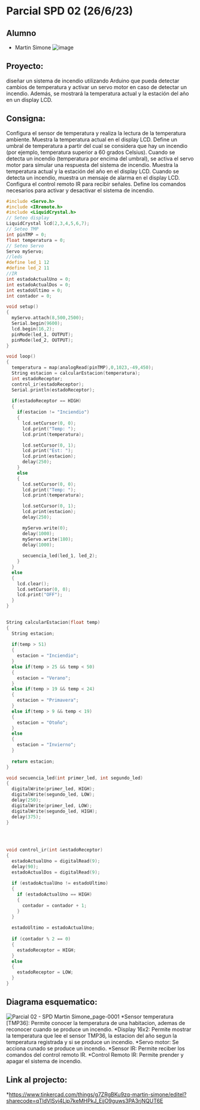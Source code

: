 # Parcial SPD 02 (26/6/23)
## Alumno
- Martin Simone
![image](https://github.com/Martiin542/parcial-02-SPD/assets/116306654/60d7574a-ef6f-4cd5-98ae-3e08108f2576)


## Proyecto: 
diseñar un sistema de incendio utilizando Arduino que pueda
detectar cambios de temperatura y activar un servo motor en caso de detectar un incendio.
Además, se mostrará la temperatura actual y la estación del año en un display LCD.

## Consigna:
Configura el sensor de temperatura y realiza la lectura de la temperatura ambiente.
Muestra la temperatura actual en el display LCD. Define un umbral de temperatura a partir del cual se considera que hay un incendio (por
ejemplo, temperatura superior a 60 grados Celsius).
Cuando se detecta un incendio (temperatura por encima del umbral), se activa el servo
motor para simular una respuesta del sistema de incendio. Muestra la temperatura actual y la estación del año en el display LCD.
Cuando se detecta un incendio, muestra un mensaje de alarma en el display LCD. Configura el control remoto IR para recibir señales.
Define los comandos necesarios para activar y desactivar el sistema de incendio.

~~~ C++
#include <Servo.h>
#include <IRremote.h>
#include <LiquidCrystal.h>
// Seteo display
LiquidCrystal lcd(2,3,4,5,6,7);
// Seteo TMP
int pinTMP = 0;
float temperatura = 0;
// Seteo Servo
Servo myServo;
//leds
#define led_1 12
#define led_2 11
//IR
int estadoActualUno = 0;
int estadoActualDos = 0;
int estadoUltimo = 0;
int contador = 0;

void setup()
{
  myServo.attach(8,500,2500);
  Serial.begin(9600);
  lcd.begin(16,2);
  pinMode(led_1, OUTPUT); 
  pinMode(led_2, OUTPUT);
}

void loop()
{
  temperatura = map(analogRead(pinTMP),0,1023,-49,450);
  String estacion = calcularEstacion(temperatura);
  int estadoReceptor;
  control_ir(estadoReceptor);
  Serial.println(estadoReceptor);
  
  if(estadoReceptor == HIGH)
  {
  	if(estacion != "Inciendio")
  	{
      lcd.setCursor(0, 0);
      lcd.print("Temp: ");
      lcd.print(temperatura);

      lcd.setCursor(0, 1);
      lcd.print("Est: ");
      lcd.print(estacion);
      delay(250);
  	}
  	else
  	{
      lcd.setCursor(0, 0);
      lcd.print("Temp: ");
      lcd.print(temperatura);

      lcd.setCursor(0, 1);
      lcd.print(estacion);
      delay(250);

      myServo.write(0); 
      delay(1000); 
      myServo.write(180); 
      delay(1000); 
    
      secuencia_led(led_1, led_2);
  	}
  }
  else
  {
    lcd.clear();
  	lcd.setCursor(0, 0);
    lcd.print("OFF");
  }
}
  

String calcularEstacion(float temp)
{
  String estacion;
  
  if(temp > 51)
  {
    estacion = "Inciendio";
  }
  else if(temp > 25 && temp < 50) 
  {
    estacion = "Verano";
  } 
  else if(temp > 19 && temp < 24) 
  {
    estacion = "Primavera";
  } 
  else if(temp > 9 && temp < 19) 
  {
    estacion = "Otoño";
  } 
  else 
  {
    estacion = "Invierno";
  }
  
  return estacion;
}

void secuencia_led(int primer_led, int segundo_led)
{ 
  digitalWrite(primer_led, HIGH); 
  digitalWrite(segundo_led, LOW); 
  delay(250); 
  digitalWrite(primer_led, LOW); 
  digitalWrite(segundo_led, HIGH); 
  delay(375); 
}

  
  
  
void control_ir(int &estadoReceptor)
{
  estadoActualUno = digitalRead(9);
  delay(90);
  estadoActualDos = digitalRead(9);
  
  if (estadoActualUno != estadoUltimo)
  {
    if (estadoActualUno == HIGH)
    {
      contador = contador + 1;
    }
  }
  
  estadoUltimo = estadoActualUno;
  
  if (contador % 2 == 0)
  {
    estadoReceptor = HIGH;
  }
  else
  {
    estadoReceptor = LOW;
  }
}
~~~

## Diagrama esquematico:
![Parcial 02 - SPD Martin Simone_page-0001](https://github.com/Martiin542/parcial-02-SPD/assets/116306654/dd9975bb-634a-47fa-be5d-e05f36adac4a)
*Sensor temperatura [TMP36]: Permite conocer la temperatura de una habitacion, ademas de reconocer cuando se produce un incendio.
*Display 16x2: Permite mostrar la temperatura que lee el sensor TMP36, la estacion del año segun la temperatura registrada y si se produce un incendio.
*Servo motor: Se acciona cunado se produce un incendio.
*Sensor IR: Permite reciber los comandos del control remoto IR.
*Control Remoto IR: Permite prender y apagar el sistema de incendio.

## Link al projecto:
*https://www.tinkercad.com/things/g7ZRgBKu9zq-martin-simone/editel?sharecode=qTldVlSyi4Ljp7keMHPkJ_EijO9guws3PA3rjNQUT6E
